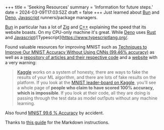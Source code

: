 +++
title = 'Seeking Resources'
summary = 'Information for future steps.'
date = 2024-03-09T17:03:52Z
draft = false
+++
Just learned about [Bun](https://bun.sh/) and [Deno](https://deno.com/), [Javascript](https://developer.mozilla.org/en-US/docs/Web/javascript) runners/package managers.

[Bun](https://bun.sh/) in particular has a lot of [Zig](https://ziglang.org/) and [C++](https://en.wikipedia.org/wiki/The_C%2B%2B_Programming_Language) explaining the speed that its website boasts. On my CPU-only machine it's great. While [Deno](https://deno.com/) uses [Rust](https://www.rust-lang.org/) and [Javascript](https://developer.mozilla.org/en-US/docs/Web/javascript)/[Typescript](https://www.typescriptlang.org/.

Found valuable resources for improving MNIST such as [Techniques to Improve Our MNIST Accuracy Without Using CNNs (99.46% accuracy)](https://medium.com/@anderaquerretamontoro/99-46-accuracy-on-mnist-without-cnn-712042530420) as well as a [repository of articles and their respective code](https://paperswithcode.com/task/rotated-mnist) and a [website](https://codecraft.tv/courses/tensorflowjs/neural-networks/improving-mnist/#) with a very warning:

> [Kaggle](https://www.kaggle.com/) works on a system of honesty, there are ways to fake the results of your ML algorithm, and there are lots of fake results on the platform. If you look at the [MNIST leader-board on Kaggle](https://www.kaggle.com/competitions/digit-recognizer/leaderboard), you’ll see a whole page of **people who claim to have scored 100% accuracy, which is impossible**. If you look at their code, all they are doing is passing through the test data as model out1puts without any machine learning.

Also found [MNIST 99.6 % Accuracy](https://www.kaggle.com/code/paulbacher/mnist-99-6-accuracy-top-10-leaderboard/comments) by accident.

Thanks to [this guide](https://www.markdownguide.org/basic-syntax/) for the Markdown instructions.
